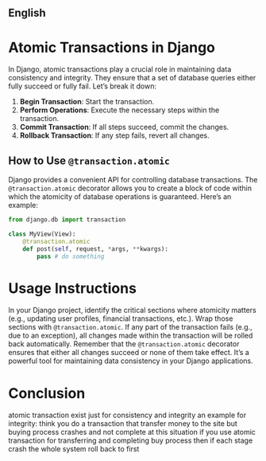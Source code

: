 ## English
# Atomic Transactions in Django

In Django, atomic transactions play a crucial role in maintaining data consistency and integrity. They ensure that a set of database queries either fully succeed or fully fail. Let’s break it down:

1. **Begin Transaction**: Start the transaction.
2. **Perform Operations**: Execute the necessary steps within the transaction.
3. **Commit Transaction**: If all steps succeed, commit the changes.
4. **Rollback Transaction**: If any step fails, revert all changes.

## How to Use `@transaction.atomic`

Django provides a convenient API for controlling database transactions. The `@transaction.atomic` decorator allows you to create a block of code within which the atomicity of database operations is guaranteed. Here’s an example:

```python
from django.db import transaction

class MyView(View):
    @transaction.atomic
    def post(self, request, *args, **kwargs):
        pass # do something
```
# Usage Instructions
In your Django project, identify the critical sections where atomicity matters (e.g., updating user profiles, financial transactions, etc.).
Wrap those sections with `@transaction.atomic`.
If any part of the transaction fails (e.g., due to an exception), all changes made within the transaction will be rolled back automatically.
Remember that the `@transaction.atomic` decorator ensures that either all changes succeed or none of them take effect. It’s a powerful tool for maintaining data consistency in your Django applications.

# Conclusion
atomic transaction exist just for consistency and integrity
an example for integrity:
think you do a transaction that transfer money to the site but buying process crashes and not complete at this situation
if you use atomic transaction for transferring and completing buy process then if each stage crash the whole system
roll back to first
